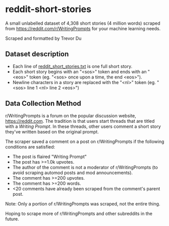 # reddit-short-stories
A small unlabelled dataset of 4,308 short stories (4 million words) scraped from https://reddit.com/r/WritingPrompts for your machine learning needs.

Scraped and formatted by Trevor Du

## Dataset description
* Each line of [reddit_short_stories.txt](https://github.com/tdude92/reddit-short-stories/blob/main/reddit_short_stories.txt) is one full short story.
* Each short story begins with an "\<sos>" token and ends with an "\<eos>" token (eg. "\<sos> once upon a time, the end \<eos>").
* Newline characters in a story are replaced with the "\<nl>" token (eg. "\<sos> line 1 \<nl> line 2 \<eos>")

## Data Collection Method
r/WritingPrompts is a forum on the popular discussion website, https://reddit.com. The tradition is that users start threads that are titled with a *Writing Prompt*. In these threads, other users comment a short story they've written based on the original prompt.

The scraper saved a comment on a post on r/WritingPrompts if the following conditions are satisfied:
* The post is flaired "Writing Prompt"
* The post has >=1.0k upvotes.
* The author of the comment is not a moderator of r/WritingPrompts (to avoid scraping automod posts and mod announcements).
* The comment has >=200 upvotes.
* The comment has >=200 words.
* <20 comments have already been scraped from the comment's parent post.

Note: Only a portion of r/WritingPrompts was scraped, not the entire thing.

Hoping to scrape more of r/WritingPrompts and other subreddits in the future.
